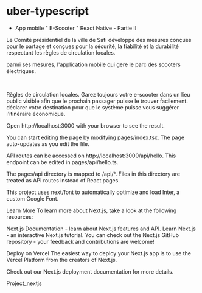 # uber-typescript

- App mobile " E-Scooter " React Native - Partie II


Le Comité présidentiel de la ville de Safi développe des mesures conçues pour le partage et conçues pour la sécurité, la fiabilité et la durabilité respectant les règles de circulation locales.

parmi ses mesures, l'application mobile qui gere le parc des scooters électriques.

​

Règles de circulation locales. Garez toujours votre e-scooter dans un lieu public visible afin que le prochain passager puisse le trouver facilement. déclarer votre destination pour que le système puisse vous suggérer l'itinéraire économique.



Open http://localhost:3000 with your browser to see the result.

You can start editing the page by modifying pages/index.tsx. The page auto-updates as you edit the file.

API routes can be accessed on http://localhost:3000/api/hello. This endpoint can be edited in pages/api/hello.ts.

The pages/api directory is mapped to /api/*. Files in this directory are treated as API routes instead of React pages.

This project uses next/font to automatically optimize and load Inter, a custom Google Font.

Learn More
To learn more about Next.js, take a look at the following resources:

Next.js Documentation - learn about Next.js features and API.
Learn Next.js - an interactive Next.js tutorial.
You can check out the Next.js GitHub repository - your feedback and contributions are welcome!

Deploy on Vercel
The easiest way to deploy your Next.js app is to use the Vercel Platform from the creators of Next.js.

Check out our Next.js deployment documentation for more details.

Project_nextjs
